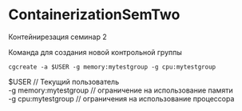 # ContainerizationSemTwo
Контейнирезация семинар 2

Команда для создания новой контрольной группы

``cgcreate -a $USER -g memory:mytestgroup -g cpu:mytestgroup`` 

 $USER // Текущий пользователь  
 -g memory:mytestgroup // ограничение на использование памяти  
 -g cpu:mytestgroup // ограничения на использование процессора  
 
